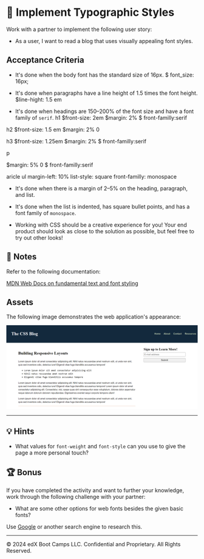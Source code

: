 # 📖 Implement Typographic Styles

Work with a partner to implement the following user story:

* As a user, I want to read a blog that uses visually appealing font styles.

## Acceptance Criteria

* It's done when the body font has the standard size of 16px.
$ font_size: 16px;

* It's done when paragraphs have a line height of 1.5 times the font height.
$line-hight: 1.5 em

* It's done when headings are 150–200% of the font size and have a font family of `serif`.
h1 
$front-size: 2em
$margin: 2%
$ front-familly:serif

h2 
$front-size: 1.5 em
$margin: 2% 0


h3 
$front-size: 1.25em
$margin: 2%
$ front-familly:serif




p

$margin: 5% 0
$ front-familly:serif


aricle ul 
margin-left: 10%
list-style: square
front-familly: monospace


* It's done when there is a margin of 2–5% on the heading, paragraph, and list.

* It's done when the list is indented, has square bullet points, and has a font family of `monospace`.

* Working with CSS should be a creative experience for you! Your end product should look as close to the solution as possible, but feel free to try out other looks!

## 📝 Notes

Refer to the following documentation: 

[MDN Web Docs on fundamental text and font styling](https://developer.mozilla.org/en-US/docs/Learn/CSS/Styling_text/Fundamentals)

## Assets

The following image demonstrates the web application's appearance:

![The blog page includes a monospaced list and headings with a serif font.](./Images/01-CSS-typography.png)

--- 

## 💡 Hints

* What values for `font-weight` and `font-style` can you use to give the page a more personal touch?

## 🏆 Bonus

If you have completed the activity and want to further your knowledge, work through the following challenge with your partner:

* What are some other options for web fonts besides the given basic fonts?

Use [Google](https://www.google.com) or another search engine to research this.

---
© 2024 edX Boot Camps LLC. Confidential and Proprietary. All Rights Reserved.

